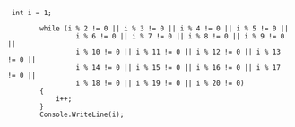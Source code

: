      int i = 1;

            while (i % 2 != 0 || i % 3 != 0 || i % 4 != 0 || i % 5 != 0 ||
                     i % 6 != 0 || i % 7 != 0 || i % 8 != 0 || i % 9 != 0 ||
                     i % 10 != 0 || i % 11 != 0 || i % 12 != 0 || i % 13 != 0 ||
                     i % 14 != 0 || i % 15 != 0 || i % 16 != 0 || i % 17 != 0 ||
                     i % 18 != 0 || i % 19 != 0 || i % 20 != 0)
            {
                i++;
            }
            Console.WriteLine(i);
